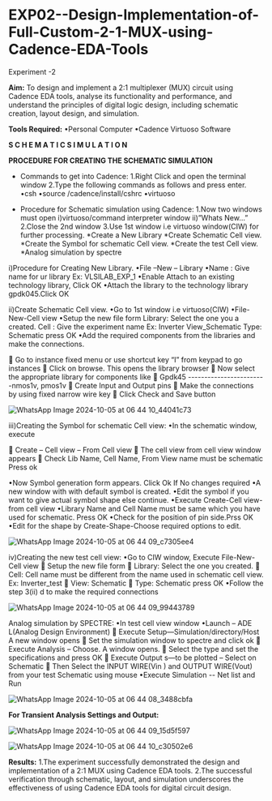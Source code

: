 # EXP02--Design-Implementation-of-Full-Custom-2-1-MUX-using-Cadence-EDA-Tools
Experiment -2 

**Aim:**
To design and implement a 2:1 multiplexer (MUX) circuit using Cadence EDA tools, analyse its functionality and performance, and understand the principles of digital logic design, including schematic creation, layout design, and simulation.

**Tools Required:**
•Personal Computer
•Cadence Virtuoso Software


**S C H E M A T I C S I M U L A T I O N**

**PROCEDURE FOR CREATING THE SCHEMATIC SIMULATION**

* Commands to get into Cadence:
1.Right Click and open the terminal window
2.Type the following commands as follows and press enter.
  •csh
  •source /cadence/install/cshrc
  •virtuoso 

* Procedure for Schematic simulation using Cadence:
1.Now two windows must open i)virtuoso/command interpreter window ii)”Whats New…”
2.Close the 2nd window
3.Use 1st window i.e virtuoso window(CIW) for further processing.
   *Create a New Library
   *Create Schematic Cell view.
   *Create the Symbol for schematic Cell view.
   *Create the test Cell view.
   *Analog simulation by spectre




i)Procedure for Creating New Library.
•File –New – Library
•Name : Give name for ur library Ex: VLSILAB_EXP_1
•Enable Attach to an existing technology library, Click OK
•Attach the library to the technology library gpdk045.Click OK

ii)Create Schematic Cell view.
•Go to 1st window i.e virtuoso(CIW)
•File-New-Cell view
•Setup the new file form
  Library: Select the one you a created.
  Cell : Give the experiment name Ex: Inverter View_Schematic
  Type: Schematic press OK
•Add the required components from the libraries and make the connections.

 Go to instance fixed menu or use shortcut key “I” from keypad to go instances
 Click on browse. This opens the library browser
 Now select the appropriate library for components like 
 Gpdk45 ------------------------nmos1v,  pmos1v
 Create Input and Output pins
 Make the connections by using fixed narrow wire key
 Click Check and Save button


![WhatsApp Image 2024-10-05 at 06 44 10_44041c73](https://github.com/user-attachments/assets/c2062a44-39ed-4e18-9250-0a51037476eb)



 


iii)Creating the Symbol for schematic Cell view:
•In the schematic window, execute 

 Create – Cell view – From Cell view
 The cell view from cell view window appears
 Check Lib Name, Cell Name, From View name must be schematic Press ok

•Now Symbol generation form appears. Click Ok If No changes required
•A new window with with default symbol is created.
•Edit the symbol if you want to give actual symbol shape else continue.
•Execute Create-Cell view-from cell view
•Library Name and Cell Name must be same which you have used for schematic. Press OK
•Check for the position of pin side.Prss OK
•Edit for the shape by Create-Shape-Choose required options to edit.


![WhatsApp Image 2024-10-05 at 06 44 09_c7305ee4](https://github.com/user-attachments/assets/7dafa89b-c94c-47a2-8158-317df26690a5)



iv)Creating the new test cell view:
•Go to CIW window, Execute File-New-Cell view
 Setup the new file form
 Library: Select the one you created.
 Cell: Cell name must be different from the name used in schematic cell view. Ex: Inverter_test
 View: Schematic
 Type: Schematic press OK
•Follow the step 3(ii) d to make the required connections


 ![WhatsApp Image 2024-10-05 at 06 44 09_99443789](https://github.com/user-attachments/assets/6e7318f8-7f0f-4656-b8e9-bafa00d2ace2)




Analog simulation by SPECTRE:
•In test cell view window
•Launch – ADE L(Analog Design Environment)
 Execute Setup—Simulation/directory/Host A new window opens
 Set the simulation window to spectre and click ok
 Execute Analysis – Choose. A window opens.
 Select the type and set the specifications and press OK
 Execute Output s—to be plotted – Select on Schematic
 Then Select the INPUT WIRE(Vin ) and OUTPUT WIRE(Vout) from your test Schematic using mouse
•Execute Simulation -- Net list and Run

 
 ![WhatsApp Image 2024-10-05 at 06 44 08_3488cbfa](https://github.com/user-attachments/assets/9b21ba7d-7300-4e61-8f63-c6e87720bc99)











**For Transient Analysis Settings and Output:**

 
 ![WhatsApp Image 2024-10-05 at 06 44 09_15d5f597](https://github.com/user-attachments/assets/a16c37ba-546a-4f8c-a295-09207b4ad159)


 
 ![WhatsApp Image 2024-10-05 at 06 44 10_c30502e6](https://github.com/user-attachments/assets/058ef747-5277-40cb-b72d-b29069984cd8)


**Results:**
1.The experiment successfully demonstrated the design and implementation of a 2:1 MUX using Cadence EDA tools. 
2.The successful verification through schematic, layout, and simulation underscores the effectiveness of using Cadence EDA tools for digital circuit design.
